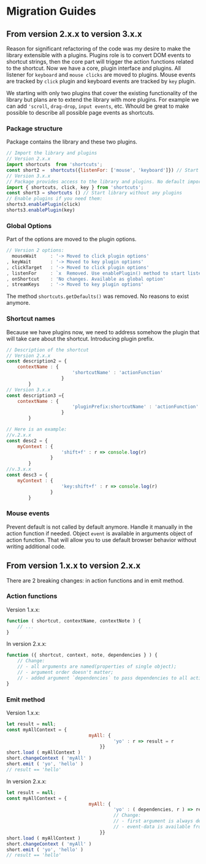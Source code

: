 # Migration Guides


## From version 2.x.x to version 3.x.x

Reason for significant refactoring of the code was my desire to make the library extensible with a plugins. Plugins role is to convert DOM events to shortcut strings, then the core part will trigger the action functions related to the shortcut. Now we have a core, plugin interface and plugins. All listener for `keyboard` and `mouse clicks` are moved to plugins. Mouse events are tracked by `click` plugin and keyboard events are tracked by `key` plugin. 

We starting with only two plugins that cover the existing functionality of the library but plans are to extend the library with more plugins. For example we can add `'scroll`, `drag-drop`, `input events`, etc. Whould be great to make possible to describe all possible page events as shortcuts.

### Package structure
Package contains the library and these two plugins.

```js
// Import the library and plugins
// Version 2.x.x
import shortcuts  from 'shortcuts';
const short2 =  shortcuts({listenFor: ['mouse', 'keyboard']}) // Start listening for mouse and keyboard events
// Version 3.x.x
// Package provides access to the library and plugins. No default import anymore.
import { shortcuts, click, key } from 'shortcuts';
const short3 = shortcuts () // Start library without any plugins
// Enable plugins if you need them:
shorts3.enablePlugin(click)
shorts3.enablePlugin(key)
```

### Global Options
Part of the options are moved to the plugin options. 
```js
// Version 2 options:
  mouseWait     : '-> Moved to click plugin options'
, keyWait       : '-> Moved to key plugin options'
, clickTarget   : '-> Moved to click plugin options'
, listenFor     : `x  Removed. Use enablePlugin() method to start listening for a plugin`
, onShortcut    : 'No changes. Available as global option'
, streamKeys    : '-> Moved to key plugin options'
```
The method `shortcuts.getDefaults()` was removed. No reasons to exist anymore.

### Shortcut names
Because we have plugins now, we need to address somehow the plugin that will take care about the shortcut. Introducing plugin prefix.
```js
// Description of the shortcut
// Version 2.x.x
const description2 = {
    contextName : {
                        'shortcutName' : 'actionFunction'
                    }
        }
// Version 3.x.x    
const description3 ={
    contextName : {
                        'pluginPrefix:shortcutName' : 'actionFunction'
                    }
        }

// Here is an example:
//v.2.x.x
const desc2 = {
    myContext : {
                    'shift+f' : r => console.log(r)
                }
        }
//v.3.x.x
const desc3 = {
    myContext : {
                    'key:shift+f' : r => console.log(r)
                }
        }
```


### Mouse events
Prevent default is not called by default anymore. Handle it manually in the action function if needed. Object `event` is available in arguments object of action function. That will allow you to use default browser behavior without writing additional code.





## From version 1.x.x to version 2.x.x
There are 2 breaking changes: in action functions and in emit method.
### Action functions
Version 1.x.x:
```js
function ( shortcut, contextName, contextNote ) {
    // ...
}
```
In version 2.x.x:
```js
function ({ shortcut, context, note, dependencies } ) {
    // Change:
    // - all arguments are named(properties of single object);
    // - argument order doesn't matter;
    // - added argument `dependencies` to pass dependencies to all action function;
}
```

### Emit method

Version 1.x.x:
```js
let result = null;
const myAllContext = { 
                              myAll: {
                                       'yo' : r => result = r
                                  }}
short.load ( myAllContext )
short.changeContext ( 'myAll' )
short.emit ( 'yo', 'hello' )
// result == 'hello'
```

In version 2.x.x:
```js
let result = null;
const myAllContext = { 
                              myAll: {
                                       'yo' : ( dependencies, r ) => result = r
                                       // Change:
                                       // - first argument is always dependencies object;
                                       // - event-data is available from position 2 of arguments list;
                                  }}
short.load ( myAllContext )
short.changeContext ( 'myAll' )
short.emit ( 'yo', 'hello' ) 
// result == 'hello'
```